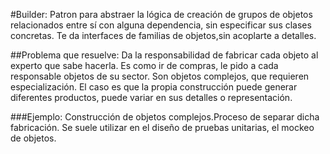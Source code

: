 #Builder: Patron para abstraer la lógica de creación de grupos de objetos relacionados entre sí con alguna dependencia, sin especificar sus clases concretas. Te da interfaces de familias de objetos,sin acoplarte a detalles.

##Problema que resuelve: Da la responsabilidad de fabricar cada objeto al experto que sabe hacerla. Es como ir de compras, le pido a cada responsable objetos de su sector. Son objetos complejos, que requieren especialización. El caso es que la propia construcción puede generar diferentes productos, puede variar en sus detalles o representación.

###Ejemplo: Construcción de objetos complejos.Proceso de separar dicha fabricación. Se suele utilizar en el diseño de pruebas unitarias, el mockeo de objetos.